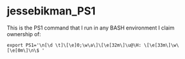 # jessebikman_PS1
This is the PS1 command that I run in any BASH environment I claim ownership of:

`export PS1='\n[\d \t]\[\e]0;\w\a\]\[\e[32m\]\u@\H: \[\e[33m\]\w\[\e[0m\]\n\$ '`
